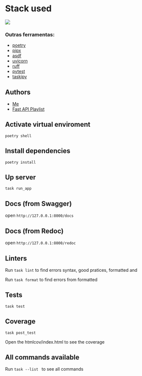 # Stack used

<img src="https://skillicons.dev/icons?i=python,fastapi,github&theme=dark" />

### Outras ferramentas:
- [poetry](https://python-poetry.org/)
- [pipx](https://github.com/pypa/pipx)
- [asdf](https://asdf-vm.com/)
- [uvicorn](https://www.uvicorn.org/)
- [ruff](https://docs.astral.sh/ruff/)
- [pytest](https://docs.pytest.org/en/stable/)
- [taskipy](https://github.com/taskipy/taskipy)


## Authors
- [Me](https://www.linkedin.com/in/devfandre/)
- [Fast API Playlist](https://www.youtube.com/playlist?list=PLOQgLBuj2-3IuFbt-wJw2p2NiV9WTRzIP)


## Activate virtual enviroment

``` 
poetry shell
``` 


## Install dependencies

``` 
poetry install
```

## Up server

``` 
task run_app
```

## Docs (from Swagger)

open ```http://127.0.0.1:8000/docs```

## Docs (from Redoc)

open ```http://127.0.0.1:8000/redoc```


## Linters

Run ```task lint``` to find errors syntax, good pratices, formatted and

Run ```task format``` to find errors from formatted

## Tests

```
task test
```

## Coverage

```
task post_test
```

<p>Open the htmlcov/index.html to see the coverage</p>



## All commands available

Run ```task --list ``` to see all commands
